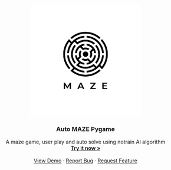 <a name="readme-top"></a>

<!-- PROJECT LOGO -->
<br />
<div align="center">
  <a href="https://github.com/ThongNguyenDT/ai_maze">
    <img src="assets/image/logo.png" alt="Logo" width="300" height="300">
  </a>

  <h3 align="center">Auto MAZE Pygame</h3>

  <p align="center">
    A maze game, user play and auto solve using notrain AI algorithm
    <br />
    <a href="https://github.com/ThongNguyenDT/ai_maze"><strong>Try it now »</strong></a>
    <br />
    <br />
    <a href="https://github.com/ThongNguyenDT/ai_maze">View Demo</a>
    ·
    <a href="https://github.com/ThongNguyenDT/ai_maze/issues">Report Bug</a>
    ·
    <a href="https://github.com/ThongNguyenDT/ai_maze/issues">Request Feature</a>
  </p>
</div>





